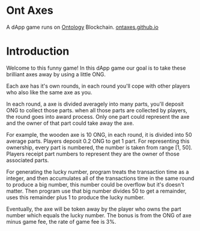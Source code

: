 # Ont Axes

A dApp game runs on [Ontology](https://ont.io/) Blockchain. [ontaxes.github.io](https://ontaxes.github.io/ontaxes/)

# Introduction

Welcome to this funny game! In this dApp game our goal is to take these brilliant axes away by using a little ONG.

Each axe has it's own rounds, in each round you'll cope with other players who also like the same axe as you.

In each round, a axe is divided averagely into many parts, you'll deposit ONG to collect those parts. when all those parts are collected by players, the round goes into award process. Only one part could represent the axe and the owner of that part could take away the axe.

For example, the wooden axe is 10 ONG, in each round, it is divided into 50 average parts. Players deposit 0.2 ONG to get 1 part. For representing this ownership, every part is numbered, the number is taken from range [1, 50]. Players receipt part numbers to represent they are the owner of those associated parts.

For generating the lucky number, program treats the transaction time as a integer, and then accumulates all of the transactions time in the same round to produce a big number, this number could be overflow but it's doesn't matter. Then program use that big number divides 50 to get a remainder, uses this remainder plus 1 to produce the lucky number.

Eventually, the axe will be token away by the player who owns the part number which equals the lucky number. The bonus is from the ONG of axe minus game fee, the rate of game fee is 3%.
